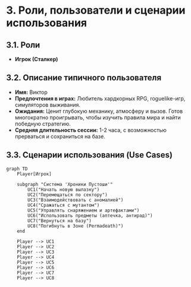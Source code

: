 # 3. Роли, пользователи и сценарии использования

## 3.1. Роли

*   **Игрок (Сталкер)**

## 3.2. Описание типичного пользователя

*   **Имя:** Виктор
*   **Предпочтения в играх:** Любитель хардкорных RPG, roguelike-игр, симуляторов выживания.
*   **Ожидания:** Ценит глубокую механику, атмосферу и вызов. Готов многократно проигрывать, чтобы изучить правила мира и найти победную стратегию.
*   **Средняя длительность сессии:** 1-2 часа, с возможностью прерваться и сохраниться на базе.

## 3.3. Сценарии использования (Use Cases)

```mermaid
graph TD
    Player[Игрок]

    subgraph "Система 'Хроники Пустоши'"
        UC1("Начать новую вылазку")
        UC2("Перемещаться по сектору")
        UC3("Взаимодействовать с аномалией")
        UC4("Сражаться с мутантом")
        UC5("Управлять снаряжением и артефактами")
        UC6("Использовать предметы (аптечка, антирад)")
        UC7("Вернуться на базу")
        UC8("Погибнуть в Зоне (Permadeath)")
    end

    Player --> UC1
    Player --> UC2
    Player --> UC3
    Player --> UC4
    Player --> UC5
    Player --> UC6
    Player --> UC7
    Player --> UC8
```
